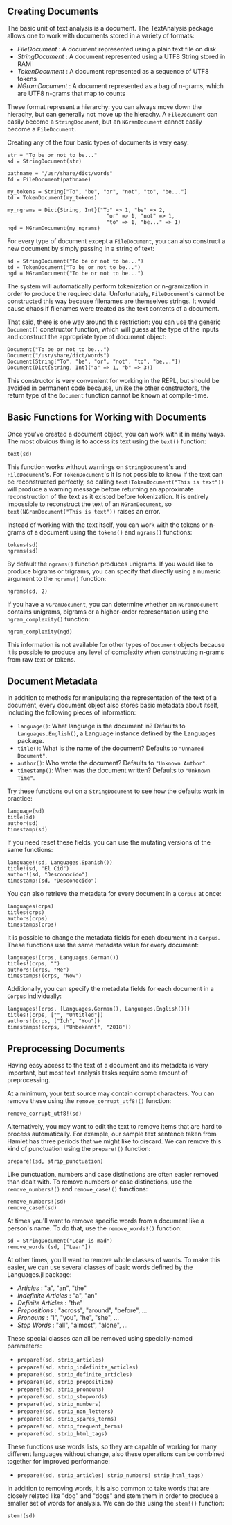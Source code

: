 ## Creating Documents

The basic unit of text analysis is a document. The TextAnalysis package
allows one to work with documents stored in a variety of formats:

* _FileDocument_ : A document represented using a plain text file on disk
* _StringDocument_ : A document represented using a UTF8 String stored in RAM
* _TokenDocument_ : A document represented as a sequence of UTF8 tokens
* _NGramDocument_ : A document represented as a bag of n-grams, which are UTF8 n-grams that map to counts

These format represent a hierarchy: you can always move down the hierachy, but can generally not move up the hierachy. A `FileDocument` can easily become a `StringDocument`, but an `NGramDocument` cannot easily become a `FileDocument`.

Creating any of the four basic types of documents is very easy:

    str = "To be or not to be..."
    sd = StringDocument(str)

    pathname = "/usr/share/dict/words"
    fd = FileDocument(pathname)

    my_tokens = String["To", "be", "or", "not", "to", "be..."]
    td = TokenDocument(my_tokens)

    my_ngrams = Dict{String, Int}("To" => 1, "be" => 2,
                                    "or" => 1, "not" => 1,
                                    "to" => 1, "be..." => 1)
    ngd = NGramDocument(my_ngrams)

For every type of document except a `FileDocument`, you can also construct a
new document by simply passing in a string of text:

    sd = StringDocument("To be or not to be...")
    td = TokenDocument("To be or not to be...")
    ngd = NGramDocument("To be or not to be...")

The system will automatically perform tokenization or n-gramization in order
to produce the required data. Unfortunately, `FileDocument`'s cannot be
constructed this way because filenames are themselves strings. It would cause
chaos if filenames were treated as the text contents of a document.

That said, there is one way around this restriction: you can use the generic
`Document()` constructor function, which will guess at the type of the inputs
and construct the appropriate type of document object:

    Document("To be or not to be...")
    Document("/usr/share/dict/words")
    Document(String["To", "be", "or", "not", "to", "be..."])
    Document(Dict{String, Int}("a" => 1, "b" => 3))

This constructor is very convenient for working in the REPL, but should be avoided in permanent code because, unlike the other constructors, the return type of the `Document` function cannot be known at compile-time.

## Basic Functions for Working with Documents

Once you've created a document object, you can work with it in many ways. The
most obvious thing is to access its text using the `text()` function:

    text(sd)

This function works without warnings on `StringDocument`'s and
`FileDocument`'s. For `TokenDocument`'s it is not possible to know if the
text can be reconstructed perfectly, so calling
`text(TokenDocument("This is text"))` will produce a warning message before
returning an approximate reconstruction of the text as it existed before
tokenization. It is entirely impossible to reconstruct the text of an
`NGramDocument`, so `text(NGramDocument("This is text"))` raises an error.

Instead of working with the text itself, you can work with the tokens or
n-grams of a document using the `tokens()` and `ngrams()` functions:

    tokens(sd)
    ngrams(sd)

By default the `ngrams()` function produces unigrams. If you would like to
produce bigrams or trigrams, you can specify that directly using a numeric
argument to the `ngrams()` function:

    ngrams(sd, 2)

If you have a `NGramDocument`, you can determine whether an `NGramDocument`
contains unigrams, bigrams or a higher-order representation using the `ngram_complexity()` function:

    ngram_complexity(ngd)

This information is not available for other types of `Document` objects
because it is possible to produce any level of complexity when constructing
n-grams from raw text or tokens.

## Document Metadata

In addition to methods for manipulating the representation of the text of a
document, every document object also stores basic metadata about itself,
including the following pieces of information:

* `language()`: What language is the document in? Defaults to `Languages.English()`, a Language instance defined by the Languages package.
* `title()`: What is the name of the document? Defaults to `"Unnamed Document"`.
* `author()`: Who wrote the document? Defaults to `"Unknown Author"`.
* `timestamp()`: When was the document written? Defaults to `"Unknown Time"`.

Try these functions out on a `StringDocument` to see how the defaults work
in practice:

    language(sd)
    title(sd)
    author(sd)
    timestamp(sd)

If you need reset these fields, you can use the mutating versions of the same
functions:

    language!(sd, Languages.Spanish())
    title!(sd, "El Cid")
    author!(sd, "Desconocido")
    timestamp!(sd, "Desconocido")

You can also retrieve the metadata for every document in a `Corpus` at once:

    languages(crps)
    titles(crps)
    authors(crps)
    timestamps(crps)

It is possible to change the metadata fields for each document in a `Corpus`.
These functions use the same metadata value for every document:

    languages!(crps, Languages.German())
    titles!(crps, "")
    authors!(crps, "Me")
    timestamps!(crps, "Now")

Additionally, you can specify the metadata fields for each document in
a `Corpus` individually:

    languages!(crps, [Languages.German(), Languages.English()])
    titles!(crps, ["", "Untitled"])
    authors!(crps, ["Ich", "You"])
    timestamps!(crps, ["Unbekannt", "2018"])

## Preprocessing Documents

Having easy access to the text of a document and its metadata is very
important, but most text analysis tasks require some amount of preprocessing.

At a minimum, your text source may contain corrupt characters. You can remove
these using the `remove_corrupt_utf8!()` function:

    remove_corrupt_utf8!(sd)

Alternatively, you may want to edit the text to remove items that are hard
to process automatically. For example, our sample text sentence taken from Hamlet
has three periods that we might like to discard. We can remove this kind of
punctuation using the `prepare!()` function:

    prepare!(sd, strip_punctuation)

Like punctuation, numbers and case distinctions are often easier removed than
dealt with. To remove numbers or case distinctions, use the
`remove_numbers!()` and `remove_case!()` functions:

    remove_numbers!(sd)
    remove_case!(sd)

At times you'll want to remove specific words from a document like a person's
name. To do that, use the `remove_words!()` function:

    sd = StringDocument("Lear is mad")
    remove_words!(sd, ["Lear"])

At other times, you'll want to remove whole classes of words. To make this
easier, we can use several classes of basic words defined by the Languages.jl
package:

* _Articles_ : "a", "an", "the"
* _Indefinite Articles_ : "a", "an"
* _Definite Articles_ : "the"
* _Prepositions_ : "across", "around", "before", ...
* _Pronouns_ : "I", "you", "he", "she", ...
* _Stop Words_ : "all", "almost", "alone", ...

These special classes can all be removed using specially-named parameters:

* `prepare!(sd, strip_articles)`
* `prepare!(sd, strip_indefinite_articles)`
* `prepare!(sd, strip_definite_articles)`
* `prepare!(sd, strip_preposition)`
* `prepare!(sd, strip_pronouns)`
* `prepare!(sd, strip_stopwords)`
* `prepare!(sd, strip_numbers)`
* `prepare!(sd, strip_non_letters)`
* `prepare!(sd, strip_spares_terms)`
* `prepare!(sd, strip_frequent_terms)`
* `prepare!(sd, strip_html_tags)`

These functions use words lists, so they are capable of working for many
different languages without change, also these operations can be combined
together for improved performance:
* `prepare!(sd, strip_articles| strip_numbers| strip_html_tags)`

In addition to removing words, it is also common to take words that are
closely related like "dog" and "dogs" and stem them in order to produce a
smaller set of words for analysis. We can do this using the `stem!()`
function:

    stem!(sd)
